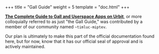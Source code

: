 +++
title = "Gall Guide"
weight = 5
template = "doc.html"
+++

[**The Complete Guide to Gall and Userspace Apps on
Urbit**](https://github.com/timlucmiptev/gall-guide), or more colloquially
referred to as just "the Gall Guide," was contributed by a member of our
community named `~timluc-miptev`.

Our plan is ultimately to make this part of the official documentation found
here, but for now, know that it has our official seal of approval and is
actively maintained.
